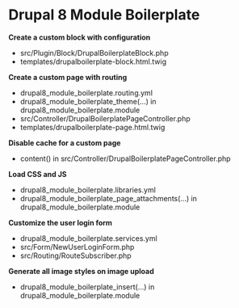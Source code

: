 # Drupal 8 Module Boilerplate

**Create a custom block with configuration**
* src/Plugin/Block/DrupalBoilerplateBlock.php
* templates/drupalboilerplate-block.html.twig

**Create a custom page with routing**
* drupal8_module_boilerplate.routing.yml
* drupal8_module_boilerplate_theme(...) in drupal8_module_boilerplate.module
* src/Controller/DrupalBoilerplatePageController.php
* templates/drupalboilerplate-page.html.twig

**Disable cache for a custom page**
* content() in src/Controller/DrupalBoilerplatePageController.php

**Load CSS and JS**
* drupal8_module_boilerplate.libraries.yml
* drupal8_module_boilerplate_page_attachments(...) in drupal8_module_boilerplate.module

**Customize the user login form**
* drupal8_module_boilerplate.services.yml
* src/Form/NewUserLoginForm.php
* src/Routing/RouteSubscriber.php

**Generate all image styles on image upload**
* drupal8_module_boilerplate_insert(...) in drupal8_module_boilerplate.module